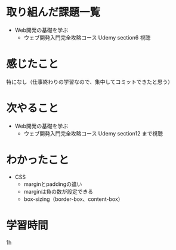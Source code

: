 # 取り組んだ課題一覧
- Web開発の基礎を学ぶ
    - ウェブ開発入門完全攻略コース Udemy section6 視聴

# 感じたこと
特になし（仕事終わりの学習なので、集中してコミットできたと思う）

# 次やること
- Web開発の基礎を学ぶ
    - ウェブ開発入門完全攻略コース Udemy section12 まで視聴

# わかったこと
- CSS
    - marginとpaddingの違い
    - marginは負の数が設定できる
    - box-sizing（border-box、content-box）

# 学習時間
 1h